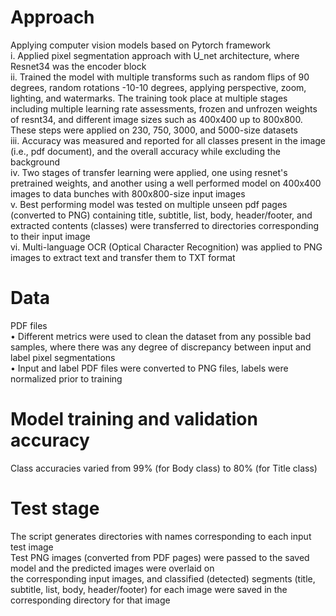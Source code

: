 # Approach

Applying computer vision models based on Pytorch framework  
i.	Applied pixel segmentation approach with U_net architecture, where Resnet34 was the encoder block  
ii.	Trained the model with multiple transforms such as random flips of 90 degrees, random rotations -10-10 degrees, applying perspective, zoom, lighting, and watermarks. The training took place at multiple stages including multiple learning rate assessments, frozen and unfrozen weights of resnt34, and different image sizes such as 400x400 up to 800x800. These steps were applied on 230, 750, 3000, and 5000-size datasets  
iii. Accuracy was measured and reported for all classes present in the image (i.e., pdf document), and the overall accuracy while excluding the background  
iv. Two stages of transfer learning were applied, one using resnet's pretrained weights, and another using a well performed model on 400x400 images to data bunches with 800x800-size input images  
v.	Best performing model was tested on multiple unseen pdf pages (converted to PNG) containing title, subtitle, list, body, header/footer, and extracted contents (classes) were transferred to directories corresponding to their input image  
vi. Multi-language OCR (Optical Character Recognition) was applied to PNG images to extract text and transfer them to TXT format  

# Data

PDF files  
•	Different metrics were used to clean the dataset from any possible bad samples, where there was any degree of discrepancy between input and label pixel segmentations   
•	Input and label PDF files were converted to PNG files, labels were normalized prior to training  

# Model training and validation accuracy

Class accuracies varied from 99% (for Body class) to 80% (for Title class)   

# Test stage

The script generates directories with names corresponding to each input test image  
Test PNG images (converted from PDF pages) were passed to the saved model and the predicted images were overlaid on   
the corresponding input images, and classified (detected) segments (title, subtitle, list, body, header/footer) for each image were saved in the corresponding directory for that image  
